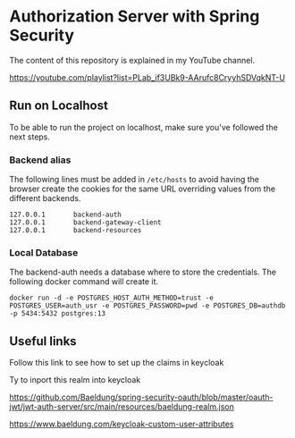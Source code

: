 # Authorization Server with Spring Security

The content of this repository is explained in my YouTube channel.

https://youtube.com/playlist?list=PLab_if3UBk9-AArufc8CryyhSDVqkNT-U

## Run on Localhost

To be able to run the project on localhost, make sure you've followed the next steps.

### Backend alias

The following lines must be added in ```/etc/hosts``` to avoid having the browser create the cookies for the same 
URL overriding values from the different backends.
```
127.0.0.1       backend-auth
127.0.0.1       backend-gateway-client
127.0.0.1       backend-resources
```

### Local Database

The backend-auth needs a database where to store the credentials. The following docker command will create it.

```
docker run -d -e POSTGRES_HOST_AUTH_METHOD=trust -e POSTGRES_USER=auth_usr -e POSTGRES_PASSWORD=pwd -e POSTGRES_DB=authdb -p 5434:5432 postgres:13
```

## Useful links

Follow this link to see how to set up the claims in keycloak

Ty to inport this realm into keycloak

https://github.com/Baeldung/spring-security-oauth/blob/master/oauth-jwt/jwt-auth-server/src/main/resources/baeldung-realm.json

https://www.baeldung.com/keycloak-custom-user-attributes
